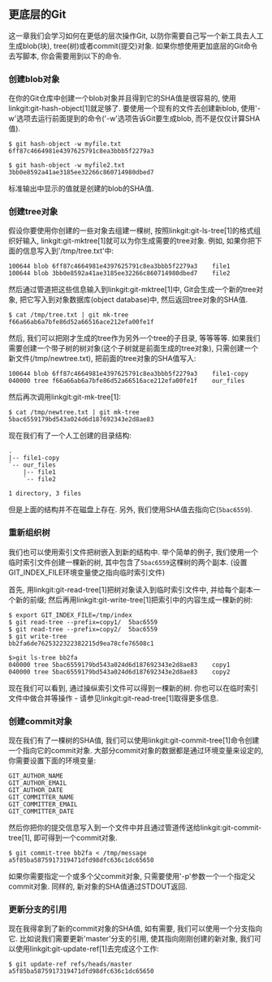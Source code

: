 ## 更底层的Git ##

这一章我们会学习如何在更低的层次操作Git, 以防你需要自己写一个新工具去人工生成blob(块), tree(树)或者commit(提交)对象. 如果你想使用更加底层的Git命令去写脚本, 你会需要用到以下的命令.

### 创建blob对象 ###

在你的Git仓库中创建一个blob对象并且得到它的SHA值是很容易的, 使用linkgit:git-hash-object[1]就足够了. 要使用一个现有的文件去创建新blob, 使用'-w'选项去运行前面提到的命令('-w'选项告诉Git要生成blob, 而不是仅仅计算SHA值).

	$ git hash-object -w myfile.txt
	6ff87c4664981e4397625791c8ea3bbb5f2279a3

	$ git hash-object -w myfile2.txt
	3bb0e8592a41ae3185ee32266c860714980dbed7

标准输出中显示的值就是创建的blob的SHA值.

### 创建tree对象 ###

假设你要使用你创建的一些对象去组建一棵树, 按照linkgit:git-ls-tree[1]的格式组织好输入, linkgit:git-mktree[1]就可以为你生成需要的tree对象. 例如, 如果你把下面的信息写入到'/tmp/tree.txt'中:

	100644 blob 6ff87c4664981e4397625791c8ea3bbb5f2279a3	file1
	100644 blob 3bb0e8592a41ae3185ee32266c860714980dbed7	file2

然后通过管道把这些信息输入到linkgit:git-mktree[1]中, Git会生成一个新的tree对象, 把它写入到对象数据库(object database)中, 然后返回tree对象的SHA值.

	$ cat /tmp/tree.txt | git mk-tree
	f66a66ab6a7bfe86d52a66516ace212efa00fe1f

然后, 我们可以把刚才生成的tree作为另外一个tree的子目录, 等等等等. 如果我们需要创建一个带子树的树对象(这个子树就是前面生成的tree对象), 只需创建一个新文件(/tmp/newtree.txt), 把前面的tree对象的SHA值写入:

	100644 blob 6ff87c4664981e4397625791c8ea3bbb5f2279a3	file1-copy
	040000 tree f66a66ab6a7bfe86d52a66516ace212efa00fe1f	our_files

然后再次调用linkgit:git-mk-tree[1]:

	$ cat /tmp/newtree.txt | git mk-tree
	5bac6559179bd543a024d6d187692343e2d8ae83

现在我们有了一个人工创建的目录结构:

	.
	|-- file1-copy
	`-- our_files
	    |-- file1
	    `-- file2

	1 directory, 3 files
	
但是上面的结构并不在磁盘上存在. 另外, 我们使用SHA值去指向它(<code>5bac6559</code>).

### 重新组织树 ###

我们也可以使用索引文件把树嵌入到新的结构中. 举个简单的例子, 我们使用一个临时索引文件创建一棵新的树, 其中包含了<code>5bac6559</code>这棵树的两个副本. (设置GIT_INDEX_FILE环境变量使之指向临时索引文件)

首先, 用linkgit:git-read-tree[1]把树对象读入到临时索引文件中, 并给每个副本一个新的前缀; 然后再用linkgit:git-write-tree[1]把索引中的内容生成一棵新的树:

	$ export GIT_INDEX_FILE=/tmp/index
	$ git read-tree --prefix=copy1/  5bac6559
	$ git read-tree --prefix=copy2/  5bac6559
	$ git write-tree 
	bb2fa6de7625322322382215d9ea78cfe76508c1
	
	$>git ls-tree bb2fa
	040000 tree 5bac6559179bd543a024d6d187692343e2d8ae83	copy1
	040000 tree 5bac6559179bd543a024d6d187692343e2d8ae83	copy2
	
现在我们可以看到, 通过操纵索引文件可以得到一棵新的树. 你也可以在临时索引文件中做合并等操作 - 请参见linkgit:git-read-tree[1]取得更多信息.

### 创建commit对象 ###

现在我们有了一棵树的SHA值, 我们可以使用linkgit:git-commit-tree[1]命令创建一个指向它的commit对象. 大部分commit对象的数据都是通过环境变量来设定的, 你需要设置下面的环境变量:

	GIT_AUTHOR_NAME
	GIT_AUTHOR_EMAIL
	GIT_AUTHOR_DATE
	GIT_COMMITTER_NAME
	GIT_COMMITTER_EMAIL
	GIT_COMMITTER_DATE

然后你把你的提交信息写入到一个文件中并且通过管道传送给linkgit:git-commit-tree[1], 即可得到一个commit对象.

	$ git commit-tree bb2fa < /tmp/message
	a5f85ba5875917319471dfd98dfc636c1dc65650
	
如果你需要指定一个或多个父commit对象, 只需要使用'-p'参数一个一个指定父commit对象. 同样的, 新对象的SHA值通过STDOUT返回.

### 更新分支的引用 ###

现在我得拿到了新的commit对象的SHA值, 如有需要, 我们可以使用一个分支指向它. 比如说我们需要更新'master'分支的引用, 使其指向刚刚创建的新对象, 我们可以使用linkgit:git-update-ref[1]去完成这个工作:

	$ git update-ref refs/heads/master a5f85ba5875917319471dfd98dfc636c1dc65650

